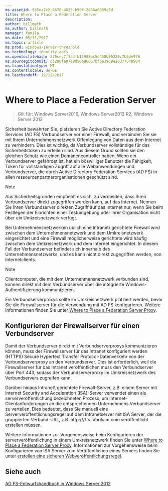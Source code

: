 ```yaml
---
ms.assetid: 935ea7c2-4678-4033-b50f-2036a0359c5d
title: Where to Place a Federation Server
description: 
author: billmath
ms.author: billmath
manager: femila
ms.date: 05/31/2017
ms.topic: article
ms.prod: windows-server-threshold
ms.technology: identity-adfs
ms.openlocfilehash: 376cec7f3a4fb1f988ac5d458b05220c7b9de970
ms.sourcegitcommit: db290fa07e9d50686667bfba3969e20377548504
ms.translationtype: MT
ms.contentlocale: de-DE
ms.lasthandoff: 12/12/2017
---
```

# <a name="where-to-place-a-federation-server"></a>Where to Place a Federation Server

>Gilt für: Windows Server2016, Windows Server2012 R2, Windows Server 2012

Sicherheit bewährten Sie, platzieren Sie Active Directory Federation Services \(AD FS\) Verbundserver vor einer Firewall, und verbinden Sie sie mit Ihrem Unternehmensnetzwerk Offenlegung von Daten aus dem Internet zu verhindern. Dies ist wichtig, da Verbundserver vollständige für das Sicherheitstoken zu erteilen sind. Aus diesem Grund sollten sie den gleichen Schutz wie einen Domänencontroller haben. Wenn ein Verbundserver gefährdet ist, hat ein böswilliger Benutzer die Fähigkeit, Token für vollständigen Zugriff auf alle Webanwendungen und Verbundserver, die durch Active Directory Federation Services \(AD FS\) in allen ressourcenpartnerorganisationen geschützt sind.  
  
> [!NOTE]  
> Aus Sicherheitsgründen empfiehlt es sich, zu vermeiden, dass Ihren Verbundserver direkt zugegriffen werden kann, auf das Internet. Nennen Sie Ihren Verbundserver direkten Zugriff auf das Internet nur, wenn Sie beim Festlegen der Einrichten einer Testumgebung oder Ihrer Organisation nicht über ein Umkreisnetzwerk verfügt.  
  
Bei Unternehmensnetzwerken üblich eine Intranet\ gerichtete Firewall wird zwischen dem Unternehmensnetzwerk und dem Umkreisnetzwerk eingerichtet und eine Firewall möglicherweise gerichtete wird häufig zwischen dem Umkreisnetzwerk und dem Internet eingerichtet. In diesem Fall der Verbundserver befindet sich innerhalb des Unternehmensnetzwerks, und es kann nicht direkt zugegriffen werden, von Internetclients.  
  
> [!NOTE]  
> Clientcomputer, die mit dem Unternehmensnetzwerk verbunden sind, können direkt mit dem Verbundserver über die integrierte Windows-Authentifizierung kommunizieren.  
  
Ein Verbundserverproxys sollte im Umkreisnetzwerk platziert werden, bevor Sie die Firewallserver für die Verwendung mit AD FS konfigurieren. Weitere Informationen finden Sie unter [Where to Place a Federation Server Proxy](Where-to-Place-a-Federation-Server-Proxy.md).  
  
## <a name="configuring-your-firewall-servers-for-a-federation-server"></a>Konfigurieren der Firewallserver für einen Verbundserver  
Damit der Verbundserver direkt mit Verbundserverproxys kommunizieren können, muss der Firewallserver für das Intranet konfiguriert werden \(HTTPS\) Secure Hypertext Transfer Protocol-Datenverkehr von der Verbundserverproxy an den Verbundserver. Dies ist erforderlich, weil die Firewallserver für das Intranet veröffentlichen muss den Verbundserver über Port 443, sodass der Verbundserverproxy im Umkreisnetzwerk des Verbundservers zugreifen kann.  
  
Darüber hinaus Intranet\ gerichtete Firewall-Server, z.B. einem Server mit Internet Security and Acceleration \(ISA\)-Server verwendet einen als serververöffentlichung bezeichneten Prozess, um Internet-Clientanforderungen an die entsprechenden Unternehmens Verbundserver zu verteilen. Dies bedeutet, dass Sie manuell eine Serververöffentlichungsregel auf dem Intranetserver mit ISA Server, der die gruppierten Verbund-URL, z.B. http:///\/fs.fabrikam.com veröffentlicht erstellen müssen.  
  
Weitere Informationen zur Vorgehensweise beim Konfigurieren der serververöffentlichung in einem Umkreisnetzwerk finden Sie unter [Where to Place a Federation Server Proxy](Where-to-Place-a-Federation-Server-Proxy.md). Informationen zur Vorgehensweise beim Konfigurieren von ISA Server zum Veröffentlichen eines Servers finden Sie unter [erstellen eine sicheren Webveröffentlichungsregel](https://go.microsoft.com/fwlink/?LinkId=75182).  
  
## <a name="see-also"></a>Siehe auch
[AD FS-Entwurfshandbuch in Windows Server 2012](AD-FS-Design-Guide-in-Windows-Server-2012.md)
